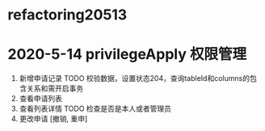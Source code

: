 # refactoring20513


# 2020-5-14 privilegeApply 权限管理
1. 新增申请记录  TODO 校验数据，设置状态204，查询tableId和columns的包含关系和需开启事务
2. 查看申请列表  
3. 查看列表详情  TODO 检查是否是本人或者管理员
4. 更改申请 [撤销, 重申] 